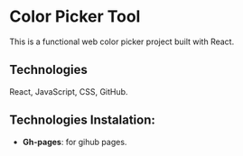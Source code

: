 # Color Picker Tool

This is a functional web color picker project built with React.

## Technologies

React, JavaScript, CSS, GitHub.

## Technologies Instalation:
- **Gh-pages**: for gihub pages.
